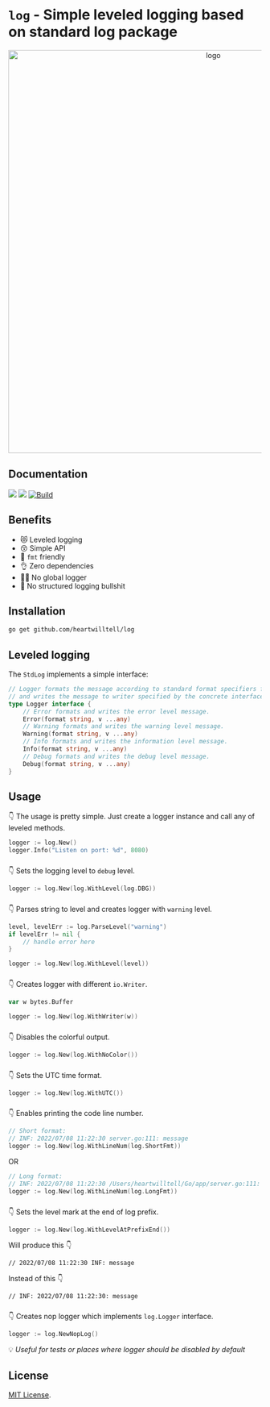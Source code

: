 # `log` - Simple leveled logging based on standard log package

<p align="center">
  <img src="https://imagedelivery.net/r-FGMwXlTVvJHWFyznDr1Q/b6462eaf-74a1-4225-8548-45c4c8ea0100/public" width="800" title="hover text" alt="logo">
</p>

## Documentation
[![](https://goreportcard.com/badge/github.com/heartwilltell/log)](https://goreportcard.com/report/github.com/heartwilltell/log)
[![](https://pkg.go.dev/badge/github.com/heartwilltell/log?utm_source=godoc)](https://pkg.go.dev/github.com/heartwilltell/log)
[![Build](https://github.com/heartwilltell/log/actions/workflows/pr.yml/badge.svg?branch=master&event=push)](https://github.com/heartwilltell/log/actions/workflows/pr.yml)

## Benefits

- 😻 Leveled logging
- 😚 Simple API
- 🤝 `fmt` friendly
- 👌 Zero dependencies
- 😮‍💨 No global logger
- 👏 No structured logging bullshit


## Installation
```bash
go get github.com/heartwilltell/log
```

## Leveled logging

The `StdLog` implements a simple interface:
```go
// Logger formats the message according to standard format specifiers from the fmt package
// and writes the message to writer specified by the concrete interface implementation.
type Logger interface {
	// Error formats and writes the error level message.
	Error(format string, v ...any)
	// Warning formats and writes the warning level message.
	Warning(format string, v ...any)
	// Info formats and writes the information level message.
	Info(format string, v ...any)
	// Debug formats and writes the debug level message.
	Debug(format string, v ...any)
}
```

## Usage

👇 The usage is pretty simple. Just create a logger instance and call any of leveled methods.
```go
logger := log.New()
logger.Info("Listen on port: %d", 8080)
```
###

👇 Sets the logging level to `debug` level.
```go
logger := log.New(log.WithLevel(log.DBG))
```
###

👇 Parses string to level and creates logger with `warning` level.
```go
level, levelErr := log.ParseLevel("warning")
if levelErr != nil {
	// handle error here
}

logger := log.New(log.WithLevel(level))
```
###

👇 Creates logger with different `io.Writer`.
```go
var w bytes.Buffer 

logger := log.New(log.WithWriter(w))
```
###

👇 Disables the colorful output.
```go
logger := log.New(log.WithNoColor())
```
###

👇 Sets the UTC time format.
```go
logger := log.New(log.WithUTC())
```
###

👇 Enables printing the code line number.
```go
// Short format:
// INF: 2022/07/08 11:22:30 server.go:111: message
logger := log.New(log.WithLineNum(log.ShortFmt))
```
OR
```go
// Long format:
// INF: 2022/07/08 11:22:30 /Users/heartwilltell/Go/app/server.go:111: message
logger := log.New(log.WithLineNum(log.LongFmt))
```
###

👇 Sets the level mark at the end of log prefix.
```go
logger := log.New(log.WithLevelAtPrefixEnd())
```
Will produce this 👇
```
// 2022/07/08 11:22:30 INF: message
```
Instead of this 👇
```
// INF: 2022/07/08 11:22:30: message
```

###

👇 Creates nop logger which implements `log.Logger` interface.
```go
logger := log.NewNopLog()
```
💡 _Useful for tests or places where logger should be disabled by default_

## License
[MIT License](LICENSE).